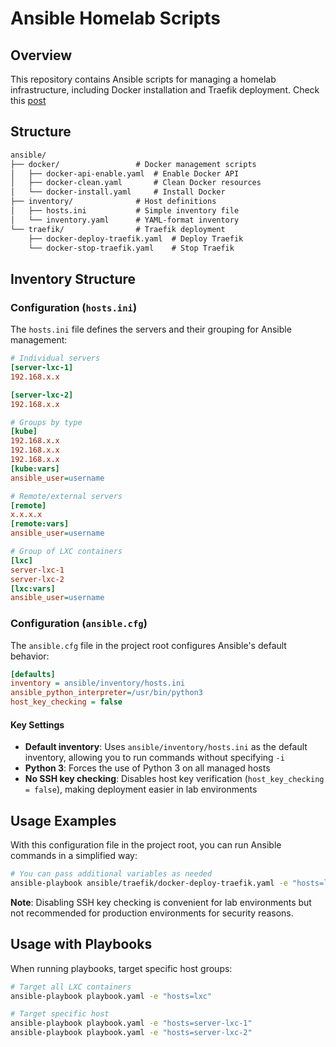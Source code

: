 # Ansible Homelab Scripts

## Overview

This repository contains Ansible scripts for managing a homelab infrastructure, including Docker installation and Traefik deployment. Check this [post](https://asafelp.dev/posts/come%C3%A7ando-com-ansible/)

## Structure

```txt
ansible/
├── docker/                 # Docker management scripts
│   ├── docker-api-enable.yaml  # Enable Docker API
│   ├── docker-clean.yaml       # Clean Docker resources
│   └── docker-install.yaml     # Install Docker
├── inventory/              # Host definitions
│   ├── hosts.ini           # Simple inventory file
│   └── inventory.yaml      # YAML-format inventory
└── traefik/                # Traefik deployment
    ├── docker-deploy-traefik.yaml  # Deploy Traefik
    └── docker-stop-traefik.yaml    # Stop Traefik
```

## Inventory Structure

### Configuration (`hosts.ini`)

The `hosts.ini` file defines the servers and their grouping for Ansible management:

```ini
# Individual servers
[server-lxc-1]
192.168.x.x

[server-lxc-2]
192.168.x.x

# Groups by type
[kube]
192.168.x.x
192.168.x.x
192.168.x.x
[kube:vars]
ansible_user=username

# Remote/external servers
[remote]
x.x.x.x
[remote:vars]
ansible_user=username

# Group of LXC containers
[lxc]
server-lxc-1
server-lxc-2
[lxc:vars]
ansible_user=username
```

### Configuration (`ansible.cfg`)

The `ansible.cfg` file in the project root configures Ansible's default behavior:

```ini
[defaults]
inventory = ansible/inventory/hosts.ini
ansible_python_interpreter=/usr/bin/python3
host_key_checking = false
```

#### Key Settings

- **Default inventory**: Uses `ansible/inventory/hosts.ini` as the default inventory, allowing you to run commands without specifying `-i`
- **Python 3**: Forces the use of Python 3 on all managed hosts
- **No SSH key checking**: Disables host key verification (`host_key_checking = false`), making deployment easier in lab environments

## Usage Examples

With this configuration file in the project root, you can run Ansible commands in a simplified way:

```bash
# You can pass additional variables as needed
ansible-playbook ansible/traefik/docker-deploy-traefik.yaml -e "hosts=lxc"
```

**Note**: Disabling SSH key checking is convenient for lab environments but not recommended for production environments for security reasons.

## Usage with Playbooks

When running playbooks, target specific host groups:

```bash
# Target all LXC containers
ansible-playbook playbook.yaml -e "hosts=lxc"

# Target specific host
ansible-playbook playbook.yaml -e "hosts=server-lxc-1"
ansible-playbook playbook.yaml -e "hosts=server-lxc-2"
```
